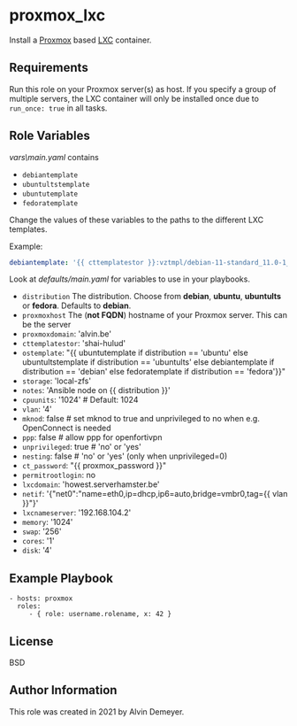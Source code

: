 proxmox_lxc
=========

Install a [Proxmox](https://www.proxmox.com/) based [LXC](https://linuxcontainers.org/) container.

Requirements
------------

Run this role on your Proxmox server(s) as host. If you specify a group of multiple servers, the LXC container will only be installed once due to `run_once: true` in all tasks.

Role Variables
--------------

*vars\main.yaml* contains
* `debiantemplate`
* `ubuntultstemplate`
* `ubuntutemplate`
* `fedoratemplate`

Change the values of these variables to the paths to the different LXC templates.

Example:
```YAML
debiantemplate: '{{ cttemplatestor }}:vztmpl/debian-11-standard_11.0-1_amd64.tar.gz'
```

Look at *defaults/main.yaml* for variables to use in your playbooks.

* `distribution` The distribution. Choose from **debian**, **ubuntu**, **ubuntults** or **fedora**. Defaults to **debian**.
* `proxmoxhost` The (**not FQDN**) hostname of your Proxmox server. This can be the server 
* `proxmoxdomain`: 'alvin.be'
* `cttemplatestor`: 'shai-hulud'
* `ostemplate`: "{{ ubuntutemplate if distribution == 'ubuntu' else ubuntultstemplate if distribution == 'ubuntults' else debiantemplate if distribution == 'debian' else fedoratemplate if distribution == 'fedora'}}"
* `storage`: 'local-zfs'
* `notes`: 'Ansible node on {{ distribution }}'
* `cpuunits`: '1024' # Default: 1024
* `vlan`: '4'
* `mknod`: false            # set mknod to true and unprivileged to no when e.g. OpenConnect is needed
* `ppp`: false              # allow ppp for openfortivpn
* `unprivileged`: true      # 'no' or 'yes'
* `nesting`: false          # 'no' or 'yes' (only when unprivileged=0)
* `ct_password`: "{{ proxmox_password }}"
* `permitrootlogin`: no
* `lxcdomain`: 'howest.serverhamster.be'
* `netif`: '{"net0":"name=eth0,ip=dhcp,ip6=auto,bridge=vmbr0,tag={{ vlan }}"}'
* `lxcnameserver`: '192.168.104.2'
* `memory`: '1024'
* `swap`: '256'
* `cores`: '1'
* `disk`: '4'


Example Playbook
----------------

    - hosts: proxmox
      roles:
         - { role: username.rolename, x: 42 }

License
-------

BSD

Author Information
------------------

This role was created in 2021 by Alvin Demeyer.
